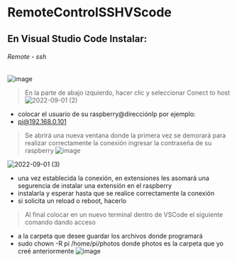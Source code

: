 # RemoteControlSSHVScode

## En Visual Studio Code Instalar:
###### Remote - ssh
![image](https://user-images.githubusercontent.com/78398897/188000268-c2f19f4f-27ff-4753-a0ce-07acbbfd327f.png)
> En la parte de abajo izquierdo, hacer clic y seleccionar Conect to host
![2022-09-01 (2)](https://user-images.githubusercontent.com/78398897/188002038-676bcd41-da21-4a34-90ec-de986a3f0976.jpg)
 - colocar el usuario de su raspberry@direcciónIp por ejemplo:
 - pi@192.168.0.101

> Se abrirá una nueva ventana donde la primera vez se demorará para realizar correctamente la conexión
> ingresar la contraseña de su raspberry
![image](https://user-images.githubusercontent.com/78398897/188003287-1d9a8786-8a5b-4b05-9024-23ccf30627cd.png)

![2022-09-01 (3)](https://user-images.githubusercontent.com/78398897/188002538-aaec3d98-97cd-4704-ada6-0e1bf0e74c2d.jpg)
 - una vez establecida la conexión, en extensiones les asomará una segurencia de instalar una extensión en el raspberry
 - instalarla y esperar hasta que se realice correctamente la conexión
 - si solicita un reload o reboot, hacerlo
> Al final colocar en un nuevo terminal dentro de VSCode el siguiente comando dando acceso 
 - a la carpeta que desee guardar los archivos donde programará
 - sudo chown -R pi /home/pi/photos  donde photos es la carpeta que yo creé anteriormente
 ![image](https://user-images.githubusercontent.com/78398897/188002862-7f084e95-824e-4e20-b68d-1bb5e3422724.png)

